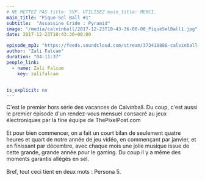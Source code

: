```yaml
---
# NE METTEZ PAS title: SVP. UTILISEZ main_title: MERCI.
main_title: "Pique-Sel Ball #1"
subtitle:  "Assassine Cride : Pyramid"
image: "/media/calvinball/2017-12-23T10-43-36-00-00_PiqueSelBall1.jpg"
date: 2017-12-23T10:43:36+00:00

episode_mp3: "https://feeds.soundcloud.com/stream/373418888-calvinball-radio-pique-sel-ball-1-assassine-cride-pyramid.mp3"
author: "Zali Falcam"
duration: "04:11:37"
people_link: 
  - name: Zali Falcam
    key: zalifalcam


is_explicit: no
---
```


<PodcastHeader/>

<!-- ECRIRE LA DESCRIPTION DE L'EPISODE SOUS CETTE LIGNE -->
C'est le premier hors série des vacances de Calvinball. Du coup, c'est aussi le premier épisode d'un rendez-vous mensuel consacré au jeux électroniques par la fine équipe de ThePixelPost.com<br><br>Et pour bien commencer, on a fait un court bilan de seulement quatre heures et quart de notre année de jeu vidéo, en commençant par janvier, et en finissant par décembre, avec chaque mois une jolie musique issue de cette grande, grande année pour le gaming. Du coup il y a même des moments garantis allégés en sel.<br><br>Bref, tout ceci tient en deux mots : Persona 5.

